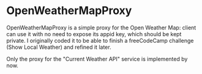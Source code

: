 # OpenWeatherMapProxy
OpenWeatherMapProxy is a simple proxy for the Open Weather Map: client can use it with no need to expose its appid key, which should be kept private. I originally coded it to be able to finish a freeCodeCamp challenge (Show Local Weather) and refined it later.

Only the proxy for the "Current Weather API" service is implemented by now.
